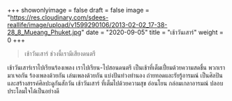 +++
showonlyimage = false
draft = false
image = "https://res.cloudinary.com/sdees-reallife/image/upload/v1599290106/2013-02-02_17-38-28_8_Mueang_Phuket.jpg"
date = "2020-09-05"
title = "เช้าวันเสาร์"
weight = 0
+++
> เช้าวันเสาร์ ช่วงนี้เรามีเสียงดนตรี

เช้าวันเสาร์เราไปเรียนร้องเพลง เราไปเรียน-ไปสอนดนตรี เป็นเช้าที่เต็มเปี่ยมด้วยความสดชื่น พวกเรามาเจอกัน ร้องเพลงด้วยกัน เล่นเพลงด้วยกัน แบ่งปันท่วงทำนอง ถ่ายทอดและรัยรู้อารมณ์ เป็นศิลปินและสร้างสรรค์ศิลปะดูกันสักวัน เช้าวันเสาร์ ที่เต็มไปด้วยความสุข อ่อนโยน กล่อมเกลาอารมณ์ ปลอบประโลมใจได้เป็นอย่างดี
